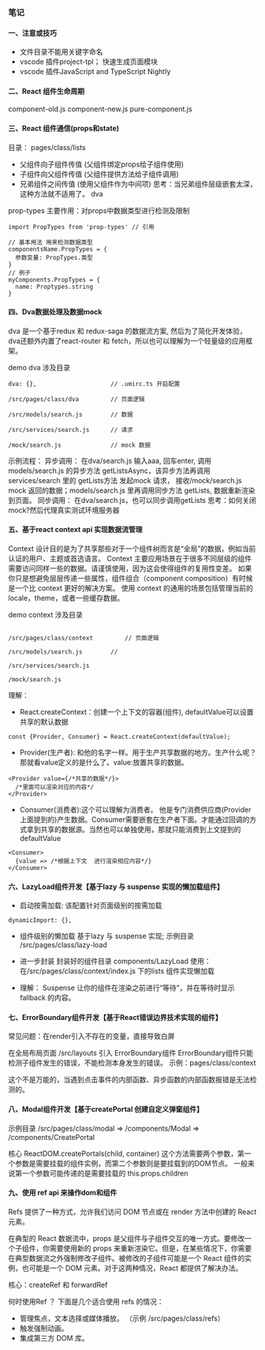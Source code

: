### 笔记
#### 一、注意或技巧
- 文件目录不能用关键字命名
- vscode 插件project-tpl； 快速生成页面模块
- vscode 插件JavaScript and TypeScript Nightly

#### 二、React 组件生命周期
component-old.js
component-new.js
pure-component.js

#### 三、React 组件通信(props和state)
目录： pages/class/lists
- 父组件向子组件传值 (父组件绑定props给子组件使用)
- 子组件向父组件传值 (父组件提供方法给子组件调用)
- 兄弟组件之间传值 (使用父组件作为中间项)
思考：当兄弟组件层级嵌套太深，这种方法就不适用了。 dva

prop-types
主要作用：对props中数据类型进行检测及限制

```
import PropTypes from 'prop-types' // 引用

// 基本用法 用来检测数据类型
componentsName.PropTypes = {
  参数变量: PropTypes.类型
}
// 例子
myComponents.PropTypes = {
  name: Proptypes.string
}
```

#### 四、Dva数据处理及数据mock
dva 是一个基于redux 和 redux-saga 的数据流方案, 然后为了简化开发体验，dva还额外内置了react-router 和 fetch，所以也可以理解为一个轻量级的应用框架。

demo dva 涉及目录
```
dva: {},                     // .umirc.ts 开启配置

/src/pages/class/dva         // 页面逻辑

/src/models/search.js        // 数据

/src/services/search.js      // 请求

/mock/search.js              // mock 数据

```

示例流程：
异步调用：
在dva/search.js 输入aaa, 回车enter, 调用 models/search.js 的异步方法 getListsAsync，该异步方法再调用 services/search 里的 getLists方法 发起mock 请求，
接收/mock/search.js mock 返回的数据；models/search.js 里再调用同步方法 getLists, 数据重新渲染到页面。
同步调用：
在dva/search.js，也可以同步调用getLists
思考：如何关闭mock?然后代理真实测试环境服务器


#### 五、基于react context api 实现数据流管理
Context 设计目的是为了共享那些对于一个组件树而言是“全局”的数据，例如当前认证的用户、主题或首选语言。
Context 主要应用场景在于很多不同层级的组件需要访问同样一些的数据。请谨慎使用，因为这会使得组件的复用性变差。
如果你只是想避免层层传递一些属性，组件组合（component composition）有时候是一个比 context 更好的解决方案。
使用 context 的通用的场景包括管理当前的 locale，theme，或者一些缓存数据。

demo context 涉及目录
```

/src/pages/class/context         // 页面逻辑

/src/models/search.js        //

/src/services/search.js

/mock/search.js

```

理解：
- React.createContext：创建一个上下文的容器(组件), defaultValue可以设置共享的默认数据
```
const {Provider, Consumer} = React.createContext(defaultValue);
```
- Provider(生产者): 和他的名字一样。用于生产共享数据的地方。生产什么呢？ 那就看value定义的是什么了。value:放置共享的数据。
```
<Provider value={/*共享的数据*/}>
  /*里面可以渲染对应的内容*/
</Provider>
```
- Consumer(消费者):这个可以理解为消费者。 他是专门消费供应商(Provider 上面提到的)产生数据。Consumer需要嵌套在生产者下面。才能通过回调的方式拿到共享的数据源。当然也可以单独使用，那就只能消费到上文提到的defaultValue
```
<Consumer>
  {value => /*根据上下文  进行渲染相应内容*/}
</Consumer>
```


#### 六、LazyLoad组件开发【基于lazy 与 suspense 实现的懒加载组件】
- 启动按需加载: 该配置针对页面级别的按需加载
```
dynamicImport: {},
```

- 组件级别的懒加载
基于lazy 与 suspense 实现; 示例目录 /src/pages/class/lazy-load

- 进一步封装
封装好的组件目录 components/LazyLoad
使用： 在/src/pages/class/context/index.js 下的lists 组件实现懒加载

- 理解：
Suspense 让你的组件在渲染之前进行“等待”，并在等待时显示 fallback 的内容。

#### 七、ErrorBoundary组件开发【基于React错误边界技术实现的组件】
常见问题：在render引入不存在的变量，直接导致白屏

在全局布局页面 /src/layouts 引入 ErrorBoundary组件
ErrorBoundary组件只能检测子组件发生的错误，不能检测本身发生的错误。
示例：pages/class/context 

这个不是万能的，当遇到点击事件的内部函数、异步函数的内部函数报错是无法检测的。

#### 八、Modal组件开发【基于createPortal 创建自定义弹窗组件】
示例目录 /src/pages/class/modal => /components/Modal => /components/CreatePortal

核心
ReactDOM.createPortals(child, container)
这个方法需要两个参数，第一个参数是需要挂载的组件实例，而第二个参数则是要挂载到的DOM节点。
一般来说第一个参数可能传递的是需要挂载的 this.props.children

#### 九、使用 ref api 来操作dom和组件
Refs 提供了一种方式，允许我们访问 DOM 节点或在 render 方法中创建的 React 元素。

在典型的 React 数据流中，props 是父组件与子组件交互的唯一方式。要修改一个子组件，你需要使用新的 props 来重新渲染它。但是，在某些情况下，你需要在典型数据流之外强制修改子组件。被修改的子组件可能是一个 React 组件的实例，也可能是一个 DOM 元素。对于这两种情况，React 都提供了解决办法。

核心：createRef 和 forwardRef

何时使用Ref ？
下面是几个适合使用 refs 的情况：

- 管理焦点，文本选择或媒体播放。 （示例 /src/pages/class/refs）
- 触发强制动画。
- 集成第三方 DOM 库。



